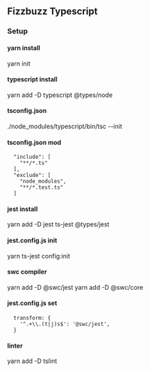 ## Fizzbuzz Typescript

### Setup
#### yarn install
yarn init
#### typescript install
yarn add -D typescript @types/node
#### tsconfig.json
./node_modules/typescript/bin/tsc --init
#### tsconfig.json mod
```
  "include": [
    "**/*.ts"
  ],
  "exclude": [
    "node_modules",
    "**/*.test.ts"
  ]
```
#### jest install
yarn add -D jest ts-jest @types/jest
#### jest.config.js init
yarn ts-jest config:init
#### swc compiler
yarn add -D @swc/jest
yarn add -D @swc/core
#### jest.config.js set
```
  transform: {
    '^.+\\.(t|j)s$': '@swc/jest',
  }
```
#### linter
yarn add -D tslint